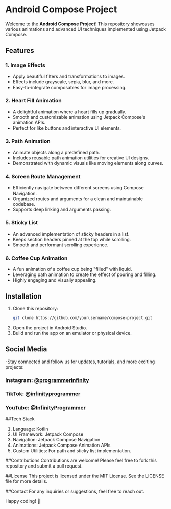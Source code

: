 # Android Compose Project

Welcome to the **Android Compose Project**! This repository showcases various animations and advanced UI techniques implemented using Jetpack Compose.

## Features

### 1. Image Effects
- Apply beautiful filters and transformations to images.
- Effects include grayscale, sepia, blur, and more.
- Easy-to-integrate composables for image processing.

### 2. Heart Fill Animation
- A delightful animation where a heart fills up gradually.
- Smooth and customizable animation using Jetpack Compose's animation APIs.
- Perfect for like buttons and interactive UI elements.

### 3. Path Animation
- Animate objects along a predefined path.
- Includes reusable path animation utilities for creative UI designs.
- Demonstrated with dynamic visuals like moving elements along curves.

### 4. Screen Route Management
- Efficiently navigate between different screens using Compose Navigation.
- Organized routes and arguments for a clean and maintainable codebase.
- Supports deep linking and arguments passing.

### 5. Sticky List
- An advanced implementation of sticky headers in a list.
- Keeps section headers pinned at the top while scrolling.
- Smooth and performant scrolling experience.

### 6. Coffee Cup Animation
- A fun animation of a coffee cup being "filled" with liquid.
- Leveraging path animation to create the effect of pouring and filling.
- Highly engaging and visually appealing.

## Installation

1. Clone this repository:
   ```bash
   git clone https://github.com/yourusername/compose-project.git
2. Open the project in Android Studio.
3. Build and run the app on an emulator or physical device.

## Social Media
-Stay connected and follow us for updates, tutorials, and more exciting projects:

### Instagram: [@programmerinfinity](https://www.instagram.com/programmerinfinity/)
### TikTok: [@infinityprogrammer](https://www.instagram.com/programmerinfinity/)
### YouTube: [@InfinityProgrammer](https://www.youtube.com/@InfinityProgrammer)

##Tech Stack
1. Language: Kotlin
2. UI Framework: Jetpack Compose
3. Navigation: Jetpack Compose Navigation
4. Animations: Jetpack Compose Animation APIs
5. Custom Utilities: For path and sticky list implementation.

##Contributions
Contributions are welcome! Please feel free to fork this repository and submit a pull request.

##License
This project is licensed under the MIT License. See the LICENSE file for more details.

##Contact
For any inquiries or suggestions, feel free to reach out.

Happy coding! 🎉



